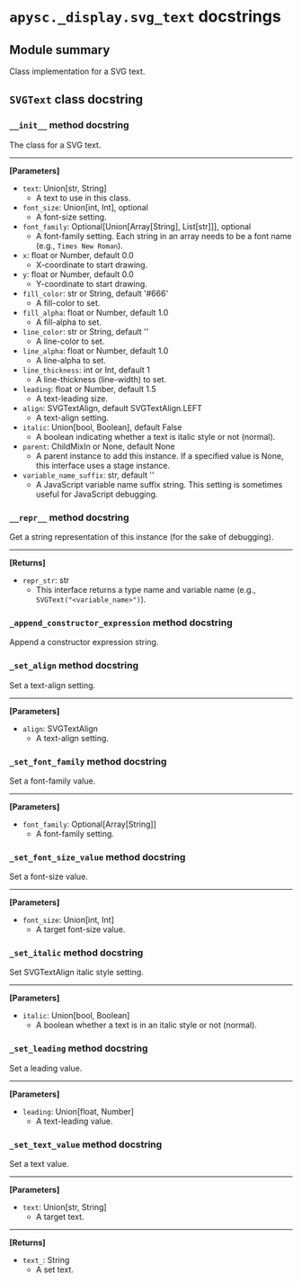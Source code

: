 # `apysc._display.svg_text` docstrings

## Module summary

Class implementation for a SVG text.

## `SVGText` class docstring

### `__init__` method docstring

The class for a SVG text.<hr>

**[Parameters]**

- `text`: Union[str, String]
  - A text to use in this class.
- `font_size`: Union[int, Int], optional
  - A font-size setting.
- `font_family`: Optional[Union[Array[String], List[str]]], optional
  - A font-family setting. Each string in an array needs to be a font name (e.g., `Times New Roman`).
- `x`: float or Number, default 0.0
  - X-coordinate to start drawing.
- `y`: float or Number, default 0.0
  - Y-coordinate to start drawing.
- `fill_color`: str or String, default '#666'
  - A fill-color to set.
- `fill_alpha`: float or Number, default 1.0
  - A fill-alpha to set.
- `line_color`: str or String, default ''
  - A line-color to set.
- `line_alpha`: float or Number, default 1.0
  - A line-alpha to set.
- `line_thickness`: int or Int, default 1
  - A line-thickness (line-width) to set.
- `leading`: float or Number, default 1.5
  - A text-leading size.
- `align`: SVGTextAlign, default SVGTextAlign.LEFT
  - A text-align setting.
- `italic`: Union[bool, Boolean], default False
  - A boolean indicating whether a text is italic style or not (normal).
- `parent`: ChildMixIn or None, default None
  - A parent instance to add this instance. If a specified value is None, this interface uses a stage instance.
- `variable_name_suffix`: str, default ''
  - A JavaScript variable name suffix string. This setting is sometimes useful for JavaScript debugging.

### `__repr__` method docstring

Get a string representation of this instance (for the sake of debugging).<hr>

**[Returns]**

- `repr_str`: str
  - This interface returns a type name and variable name (e.g., `SVGText("<variable_name>")`).

### `_append_constructor_expression` method docstring

Append a constructor expression string.

### `_set_align` method docstring

Set a text-align setting.<hr>

**[Parameters]**

- `align`: SVGTextAlign
  - A text-align setting.

### `_set_font_family` method docstring

Set a font-family value.<hr>

**[Parameters]**

- `font_family`: Optional[Array[String]]
  - A font-family setting.

### `_set_font_size_value` method docstring

Set a font-size value.<hr>

**[Parameters]**

- `font_size`: Union[int, Int]
  - A target font-size value.

### `_set_italic` method docstring

Set SVGTextAlign italic style setting.<hr>

**[Parameters]**

- `italic`: Union[bool, Boolean]
  - A boolean whether a text is in an italic style or not (normal).

### `_set_leading` method docstring

Set a leading value.<hr>

**[Parameters]**

- `leading`: Union[float, Number]
  - A text-leading value.

### `_set_text_value` method docstring

Set a text value.<hr>

**[Parameters]**

- `text`: Union[str, String]
  - A target text.

<hr>

**[Returns]**

- `text_`: String
  - A set text.